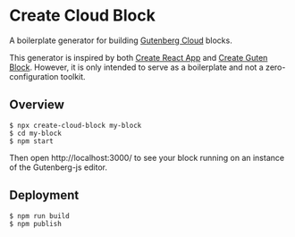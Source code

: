 # Create Cloud Block
A boilerplate generator for building [Gutenberg Cloud](https://gutenbergcloud.org/) blocks.

This generator is inspired by both [Create React App](https://github.com/facebook/create-react-app) and [Create Guten Block](https://github.com/ahmadawais/create-guten-block). However, it is only intended to serve as a boilerplate and not a zero-configuration toolkit.


## Overview

```
$ npx create-cloud-block my-block
$ cd my-block
$ npm start
```

Then open http://localhost:3000/ to see your block running on an instance of the Gutenberg-js editor.


## Deployment

```
$ npm run build
$ npm publish
```
